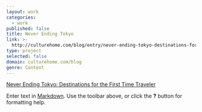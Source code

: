 ```yaml
---
layout: work
categories:
  - work
published: false
title: Never Ending Tokyo
link: >-
  http://culturehome.com/blog/entry/never-ending-tokyo-destinations-for-the-first-time-traveler/
type: project
selected: false
domain: culturehome.com/blog
genre: Content
---
```


[Never Ending Tokyo: Destinations for the First Time Traveler](http://culturehome.com/blog/entry/never-ending-tokyo-destinations-for-the-first-time-traveler/)

Enter text in [Markdown](http://daringfireball.net/projects/markdown/). Use the toolbar above, or click the **?** button for formatting help.
